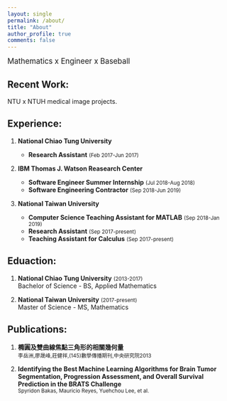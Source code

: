 ```yaml
---
layout: single
permalink: /about/
title: "About"
author_profile: true
comments: false
---
```


<big>Mathematics x Engineer x Baseball</big>

## Recent Work:

NTU x NTUH medical image projects.

## Experience:

1. <b>National Chiao Tung University</b>
   * <b>Research Assistant</b> <small>(Feb 2017-Jun 2017)</small>

2. <b>IBM Thomas J. Watson Reasearch Center</b><br>
   * <b>Software Engineer Summer Internship</b> <small>(Jul 2018-Aug 2018)</small>
   * <b>Software Engineering Contractor</b> <small>(Sep 2018-Jun 2019)</small>

3. <b>National Taiwan University</b><br>
   * <b>Computer Science Teaching Assistant for MATLAB</b> <small>(Sep 2018-Jan 2019)</small><br>
   * <b>Research Assistant</b> <small>(Sep 2017-present)</small><br>
   * <b>Teaching Assistant for Calculus</b> <small>(Sep 2017-present)</small>

## Eduaction:

1. <b>National Chiao Tung University</b> <small>(2013-2017)</small><br>
   Bachelor of Science - BS, Applied Mathematics

2. <b>National Taiwan University</b> <small>(2017-present)</small><br>
   Master of Science - MS, Mathematics

## Publications:

1. <b>橢圓及雙曲線焦點三角形的相關幾何量</b><br>
   <small>李岳洲,廖晟峰,莊健祥,(145)數學傳播期刊,中央研究院2013</small>

2. <b>Identifying the Best Machine Learning Algorithms for Brain Tumor Segmentation, Progression Assessment, and Overall Survival Prediction in the BRATS Challenge</b><br>
   <small>Spyridon Bakas, Mauricio Reyes, Yuehchou Lee, et al.</small>

